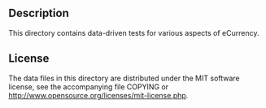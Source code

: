 Description
------------

This directory contains data-driven tests for various aspects of eCurrency.

License
--------

The data files in this directory are distributed under the MIT software
license, see the accompanying file COPYING or
http://www.opensource.org/licenses/mit-license.php.

